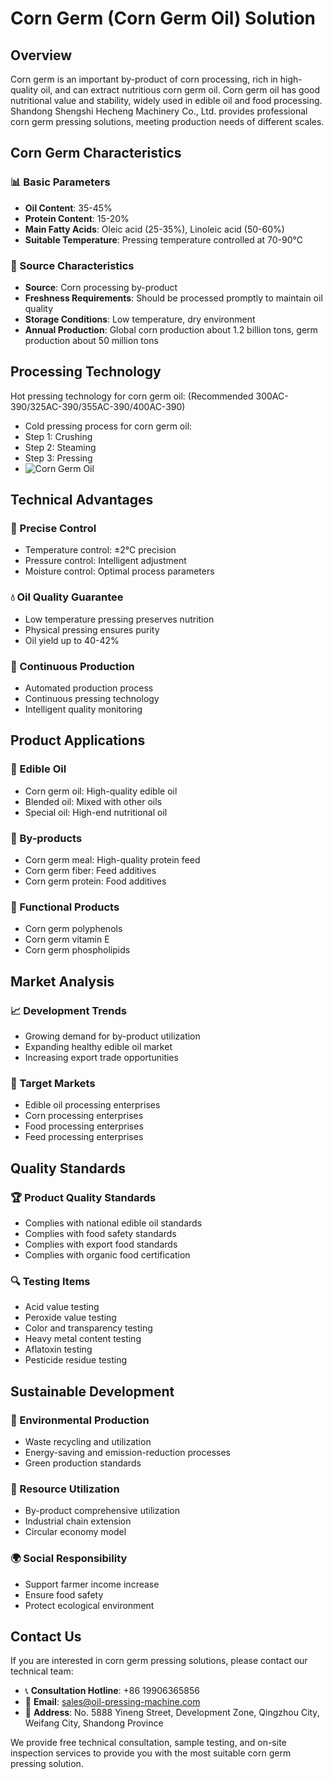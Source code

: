 # Corn Germ (Corn Germ Oil) Solution

## Overview

Corn germ is an important by-product of corn processing, rich in high-quality oil, and can extract nutritious corn germ oil. Corn germ oil has good nutritional value and stability, widely used in edible oil and food processing. Shandong Shengshi Hecheng Machinery Co., Ltd. provides professional corn germ pressing solutions, meeting production needs of different scales.

## Corn Germ Characteristics

### 📊 Basic Parameters
- **Oil Content**: 35-45%
- **Protein Content**: 15-20%
- **Main Fatty Acids**: Oleic acid (25-35%), Linoleic acid (50-60%)
- **Suitable Temperature**: Pressing temperature controlled at 70-90℃

### 🌱 Source Characteristics
- **Source**: Corn processing by-product
- **Freshness Requirements**: Should be processed promptly to maintain oil quality
- **Storage Conditions**: Low temperature, dry environment
- **Annual Production**: Global corn production about 1.2 billion tons, germ production about 50 million tons

## Processing Technology

Hot pressing technology for corn germ oil: (Recommended 300AC-390/325AC-390/355AC-390/400AC-390)
 + Cold pressing process for corn germ oil:
 + Step 1: Crushing
 + Step 2: Steaming
 + Step 3: Pressing
 + ![Corn Germ Oil](/images/玉米胚芽热榨工艺_Hot%20pressing%20process%20of%20corn%20germ_.png)

## Technical Advantages

### 🎯 Precise Control
- Temperature control: ±2℃ precision
- Pressure control: Intelligent adjustment
- Moisture control: Optimal process parameters

### 💧 Oil Quality Guarantee
- Low temperature pressing preserves nutrition
- Physical pressing ensures purity
- Oil yield up to 40-42%

### 🔄 Continuous Production
- Automated production process
- Continuous pressing technology
- Intelligent quality monitoring

## Product Applications

### 🍳 Edible Oil
- Corn germ oil: High-quality edible oil
- Blended oil: Mixed with other oils
- Special oil: High-end nutritional oil

### 🥛 By-products
- Corn germ meal: High-quality protein feed
- Corn germ fiber: Feed additives
- Corn germ protein: Food additives

### 💊 Functional Products
- Corn germ polyphenols
- Corn germ vitamin E
- Corn germ phospholipids

## Market Analysis

### 📈 Development Trends
- Growing demand for by-product utilization
- Expanding healthy edible oil market
- Increasing export trade opportunities

### 🎯 Target Markets
- Edible oil processing enterprises
- Corn processing enterprises
- Food processing enterprises
- Feed processing enterprises

## Quality Standards

### 🏆 Product Quality Standards
- Complies with national edible oil standards
- Complies with food safety standards
- Complies with export food standards
- Complies with organic food certification

### 🔍 Testing Items
- Acid value testing
- Peroxide value testing
- Color and transparency testing
- Heavy metal content testing
- Aflatoxin testing
- Pesticide residue testing

## Sustainable Development

### 🌱 Environmental Production
- Waste recycling and utilization
- Energy-saving and emission-reduction processes
- Green production standards

### 🔄 Resource Utilization
- By-product comprehensive utilization
- Industrial chain extension
- Circular economy model

### 🌍 Social Responsibility
- Support farmer income increase
- Ensure food safety
- Protect ecological environment

## Contact Us

If you are interested in corn germ pressing solutions, please contact our technical team:

- 📞 **Consultation Hotline**: +86 19906365856
- 📧 **Email**: sales@oil-pressing-machine.com
- 📍 **Address**: No. 5888 Yineng Street, Development Zone, Qingzhou City, Weifang City, Shandong Province

We provide free technical consultation, sample testing, and on-site inspection services to provide you with the most suitable corn germ pressing solution.